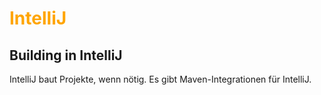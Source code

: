 # <font color = "orange">IntelliJ</font>
## Building in IntelliJ
IntelliJ baut Projekte, wenn nötig. Es gibt Maven-Integrationen für IntelliJ.